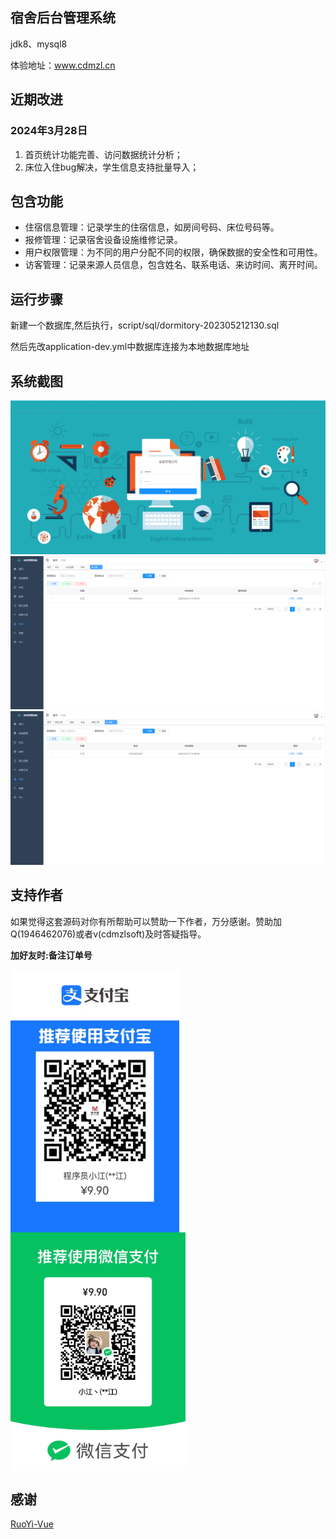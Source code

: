 ## 宿舍后台管理系统

jdk8、mysql8

体验地址：www.cdmzl.cn

## 近期改进

### 2024年3月28日

1. 首页统计功能完善、访问数据统计分析；
2. 床位入住bug解决，学生信息支持批量导入；

## 包含功能

* 住宿信息管理：记录学生的住宿信息，如房间号码、床位号码等。
* 报修管理：记录宿舍设备设施维修记录。
* 用户权限管理：为不同的用户分配不同的权限，确保数据的安全性和可用性。
* 访客管理：记录来源人员信息，包含姓名、联系电话、来访时间、离开时间。

## 运行步骤

新建一个数据库,然后执行，script/sql/dormitory-202305212130.sql

然后先改application-dev.yml中数据库连接为本地数据库地址

## 系统截图

![login.png](script/images/login.png)
![img.png](script/images/img.png)
![fangke.png](script/images/fangke.png)

## 支持作者

如果觉得这套源码对你有所帮助可以赞助一下作者，万分感谢。赞助加Q(1946462076)或者v(cdmzlsoft)及时答疑指导。

**加好友时:备注订单号**

<img src="./script/images/img001.png"  width = "270" height = "420" alt="图片名称" align=center />
<img src="./script/images/709e0ff0d2edcfb52fe2e900686a8fe.jpg"   width = "280" height = "382" alt="图片名称" align=center />

## 感谢

[RuoYi-Vue](https://gitee.com/y_project/RuoYi-Vue)



